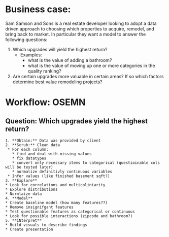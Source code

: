 # Business case:

Sam Samson and Sons is a real estate developer looking to adopt a data driven approach to choosing which properties to acquire, remodel, and bring back to market. In particular they want a model to answer the following questions:

1. Which upgrades will yield the highest return?
   - Examples:
     - what is the value of adding a bathroom?
     - what is the value of moving up one or more categories in the quality ranking?
2. Are certain upgrades more valuable in certain areas? If so which factors determine best value remodeling projects?

# Workflow: OSEMN

## Question: Which upgrades yield the highest return?

 	1. **Obtain:** Data was provided by client
 	2. **Scrub:** Clean data
     * For each column:
       * find and deal with missing values
       * fix datatypes
       * convert only necessary items to categorical (questioinable cols will be tested later)
       * normalize definitivly continuous variables
     * Infer values (like finished basement sqft?)
	3. **Explore**
    * Look for correlations and multicoliniarity
    * Explore distributions
    * Normlaize data
	4. **Model**
    * Create baseline model (how many features??)
    * Remove insignifgant features
    * Test questionable features as categorical or continuous
    * Look for possible interactions (zipcode and bathroom?)
	5. **iNterpret**
    * Build visuals to describe findings
    * Create presentation

